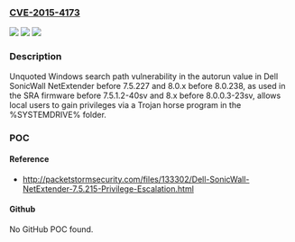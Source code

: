 ### [CVE-2015-4173](https://cve.mitre.org/cgi-bin/cvename.cgi?name=CVE-2015-4173)
![](https://img.shields.io/static/v1?label=Product&message=n%2Fa&color=blue)
![](https://img.shields.io/static/v1?label=Version&message=n%2Fa&color=blue)
![](https://img.shields.io/static/v1?label=Vulnerability&message=n%2Fa&color=brighgreen)

### Description

Unquoted Windows search path vulnerability in the autorun value in Dell SonicWall NetExtender before 7.5.227 and 8.0.x before 8.0.238, as used in the SRA firmware before 7.5.1.2-40sv and 8.x before 8.0.0.3-23sv, allows local users to gain privileges via a Trojan horse program in the %SYSTEMDRIVE% folder.

### POC

#### Reference
- http://packetstormsecurity.com/files/133302/Dell-SonicWall-NetExtender-7.5.215-Privilege-Escalation.html

#### Github
No GitHub POC found.

